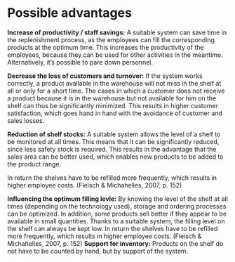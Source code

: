 # Possible advantages

**Increase of productivity / staff savings:** A suitable system can save time in the replenishment process, as the employees can fill the corresponding products at the optimum time. This increases the productivity of the employees, because they can be used for other activities in the meantime. Alternatively, it’s possible to pare down personnel.

**Decrease the loss of customers and turnover:** If the system works correctly, a product available in the warehouse will not miss in the shelf at all or only for a short time. The cases in which a customer does not receive a product because it is in the warehouse but not available for him on the shelf can thus be significantly minimized. This results in higher customer satisfaction, which goes hand in hand with the avoidance of customer and sales losses.

**Reduction of shelf stocks:** A suitable system allows the level of a shelf to be monitored at all times. This means that it can be significantly reduced, since less safety stock is required. This results in the advantage that the sales area can be better used, which enables new products to be added to the product range.

In return the shelves have to be refilled more frequently, which results in higher employee costs. \(Fleisch & Michahelles, 2007, p. 152\)

**Influencing the optimum filling levle:** By knowing the level of the shelf at all times \(depending on the technology used\), storage and ordering processes can be optimized. In addition, some products sell better if they appear to be available in small quantities. Thanks to a suitable system, the filling level on the shelf can always be kept low. In return the shelves have to be refilled more frequently, which results in higher employee costs. \(Fleisch & Michahelles, 2007, p. 152\) **Support for inventory:** Products on the shelf do not have to be counted by hand, but by support of the system.

